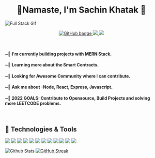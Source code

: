 <div align="center">
  <h1>🙏Namaste, I'm Sachin Khatak 🙇</h1>
</div>

![Full Stack Gif](https://github.com/khataksachin00/khataksachin00/blob/main/Full%20Stack%20Web%20Developer.gif)

<p align="center">
<a href="https://twitter/khataksachin00">
  <img src="https://img.shields.io/twitter/follow/khataksachin00?color=1&logo=Twitter&style=for-the-badge" alt="GitHub badge"/>
</a>
  <a href="https://www.linkedin.com/in/khataksachin00/">
    <img src="https://img.shields.io/twitter/url?color=1&label=Linkedin&logo=Linkedin&logoColor=pink&style=for-the-badge&url=https%3A%2F%2Fwww.linkedin.com%2Fin%2Fkhataksachin00%2F">
  </a>
<a href="https://www.instagram.com/khataksachin00/">
  <img src="https://img.shields.io/twitter/url?color=Blue&label=Instagram&logo=Instagram&style=for-the-badge&url=https%3A%2F%2Fwww.instagram.com%2Fkhataksachin00%2F">
  </a>
</p>
<br>
<h4>~🔭 I'm currently building projects with MERN Stack.</h4>

<h4>~🌱 Learning more about the Smart Contracts.</h4>

<h4>~👯 Looking for Awesome Community where I can contribute.</h4>

<h4>~💬 Ask me about -Node, React, Express, Javascript.</h4>

<h4>~🥅 2022 GOALS: Contribute to Opensource, Build Projects and solving more LEETCODE problems.</h4>
<br>
<h2>🔧 Technologies & Tools</h2>


![](https://img.shields.io/badge/OS-Windows-informational?style=flat&logo=windows&logoColor=white&color=2bbc8a)
![](https://img.shields.io/badge/Editor-VSCode-informational?style=flat&logo=visual-studio-code&logoColor=white&color=2bbc8a)
![](https://img.shields.io/badge/Language-HTML-informational?style=flat&logo=HTML5&logoColor=white&color=2bbc8a)
![](https://img.shields.io/badge/Language-CSS-informational?style=flat&logo=CSS3&logoColor=white&color=2bbc8a)
![](https://img.shields.io/badge/Tools-Tailwind-informational?style=flat&logo=Tailwind-CSS&logoColor=white&color=2bbc8a)
![](https://img.shields.io/badge/Code-JavaScript-informational?style=flat&logo=javascript&logoColor=white&color=2bbc8a)
![](https://img.shields.io/badge/Code-ReactJs-informational?style=flat&logo=React&logoColor=white&color=2bbc8a)
![](https://img.shields.io/badge/Code-ExpressJs-informational?style=flat&logo=Express&logoColor=white&color=2bbc8a)
![](https://img.shields.io/badge/Code-NodeJs-informational?style=flat&logo=Node.js&logoColor=white&color=2bbc8a)
![](https://img.shields.io/badge/Database-MonogoDB-informational?style=flat&logo=mongoDB&logoColor=white&color=2bbc8a)
![](https://img.shields.io/badge/Tools-MySQL-informational?style=flat&logo=MySQL&logoColor=white&color=2bbc8a)
![](https://img.shields.io/badge/VCS-Git-informational?style=flat&logo=git&logoColor=white&color=2bbc8a)

![Github Stats](https://github-readme-stats.vercel.app/api?username=khataksachin00&count_private=true&show_icons=true&include_all_commits=true) [![GitHub Streak](https://github-readme-streak-stats.herokuapp.com/?user=khataksachin00)](https://git.io/streak-stats)

<!--
**khataksachin00/khataksachin00** is a ✨ _special_ ✨ repository because its `README.md` (this file) appears on your GitHub profile.

Here are some ideas to get you started:

- 🔭 I’m currently working on ...
- 🌱 I’m currently learning ...
- 👯 I’m looking to collaborate on ...
- 🤔 I’m looking for help with ...
- 💬 Ask me about ...
- 📫 How to reach me: ...
- 😄 Pronouns: ...
- ⚡ Fun fact: ...
🔭 I’m currently building products✨
🌱 Learning everything i can
👯 Looking for Remote Job
💬 Ask me about - Node, React and Javascript
🥅 2022 GOALS : Contribute to Opensource, Build projects
-->
